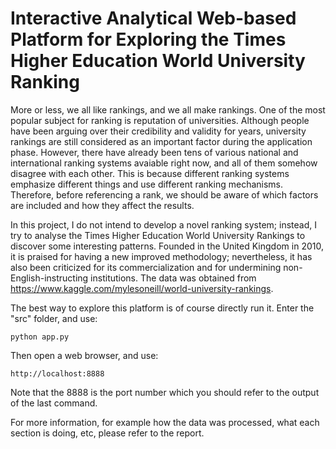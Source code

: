 # Interactive Analytical Web-based Platform for Exploring the Times Higher Education World University Ranking

More or less, we all like rankings, and we all make rankings. One of the most popular subject for ranking is reputation of universities. Although people have been arguing over their credibility and validity for years, university rankings are still considered as an important factor during the application phase. However, there have already been tens of various national and international ranking systems avaiable right now, and all of them somehow disagree with each other. This is because different ranking systems emphasize different things and use different ranking mechanisms. Therefore, before referencing a rank, we should be aware of which factors are included and how they affect the results.

In this project, I do not intend to develop a novel ranking system; instead, I try to analyse the Times Higher Education World University Rankings to discover some interesting patterns. Founded in the United Kingdom in 2010, it is praised for having a new improved methodology; nevertheless, it has also been criticized for its commercialization and for undermining non-English-instructing institutions. The data was obtained from https://www.kaggle.com/mylesoneill/world-university-rankings.

The best way to explore this platform is of course directly run it. Enter the "src" folder, and use:


```
python app.py
```

Then open a web browser, and use:


```
http://localhost:8888
```

Note that the 8888 is the port number which you should refer to the output of the last command.

For more information, for example how the data was processed, what each section is doing, etc, please refer to the report.
